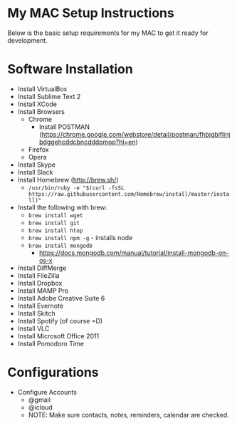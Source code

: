# My MAC Setup Instructions
Below is the basic setup requirements for my MAC to get it ready for development.

# Software Installation
- Install VirtualBox
- Install Sublime Text 2
- Install XCode
- Install Browsers
  - Chrome
    - Install POSTMAN (https://chrome.google.com/webstore/detail/postman/fhbjgbiflinjbdggehcddcbncdddomop?hl=en)
  - Firefox
  - Opera
- Install Skype
- Install Slack
- Install Homebrew (http://brew.sh/)
  - `/usr/bin/ruby -e "$(curl -fsSL https://raw.githubusercontent.com/Homebrew/install/master/install)"`
- Install the following with brew:
  - `brew install wget`
  - `brew install git`
  - `brew install htop`
  - `brew install npm -g` - installs node
  - `brew install mongodb`
    - https://docs.mongodb.com/manual/tutorial/install-mongodb-on-os-x
- Install DiffMerge
- Install FileZilla
- Install Dropbox
- Install MAMP Pro
- Install Adobe Creative Suite 6
- Install Evernote
- Install Skitch
- Install Spotify (of course =D)
- Install VLC
- Install Microsoft Office 2011
- Install Pomodoro Time

# Configurations
- Configure Accounts
  - @gmail
  - @icloud
  - NOTE: Make sure contacts, notes, reminders, calendar are checked.
